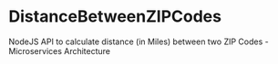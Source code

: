 # DistanceBetweenZIPCodes
NodeJS API to calculate distance (in Miles) between two ZIP Codes - Microservices Architecture
